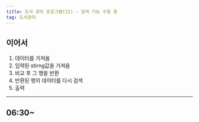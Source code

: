 ```yaml
---
title: 도서 관리 프로그램(12) - 검색 기능 수정 중
tag: 도서관리
---
```




## 이어서

1. 데이터를 가져옴 
2. 입력된 stirng값을 가져옴 
3. 비교 후 그 행을 반환  
4. 반환된 행의 데이터를 다시 검색 
5. 출력



---

##  06:30~





